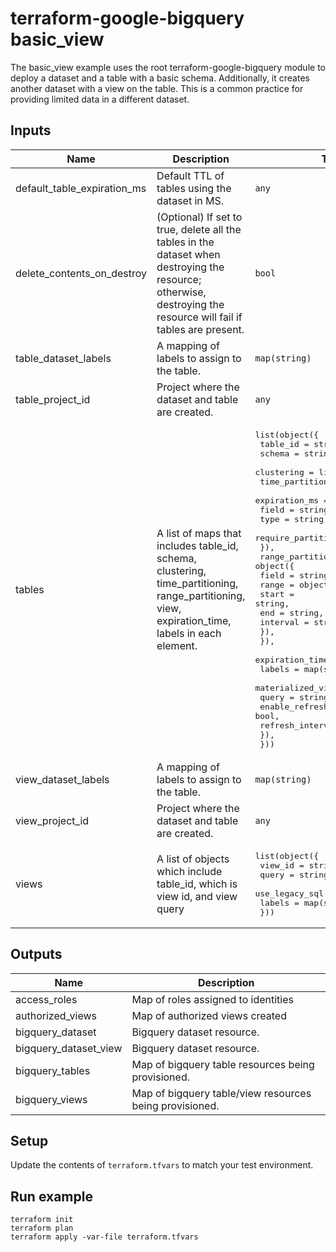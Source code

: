# terraform-google-bigquery basic_view
The basic_view example uses the root terraform-google-bigquery module to deploy a dataset and a table with a basic schema.
Additionally, it creates another dataset with a view on the table.
This is a common practice for providing limited data in a different dataset.

<!-- BEGINNING OF PRE-COMMIT-TERRAFORM DOCS HOOK -->
## Inputs

| Name | Description | Type | Default | Required |
|------|-------------|------|---------|:--------:|
| default\_table\_expiration\_ms | Default TTL of tables using the dataset in MS. | `any` | `null` | no |
| delete\_contents\_on\_destroy | (Optional) If set to true, delete all the tables in the dataset when destroying the resource; otherwise, destroying the resource will fail if tables are present. | `bool` | `null` | no |
| table\_dataset\_labels | A mapping of labels to assign to the table. | `map(string)` | n/a | yes |
| table\_project\_id | Project where the dataset and table are created. | `any` | n/a | yes |
| tables | A list of maps that includes table\_id, schema, clustering, time\_partitioning, range\_partitioning, view, expiration\_time, labels in each element. | <pre>list(object({<br>    table_id   = string,<br>    schema     = string,<br>    clustering = list(string),<br>    time_partitioning = object({<br>      expiration_ms            = string,<br>      field                    = string,<br>      type                     = string,<br>      require_partition_filter = bool,<br>    }),<br>    range_partitioning = object({<br>      field = string,<br>      range = object({<br>        start    = string,<br>        end      = string,<br>        interval = string,<br>      }),<br>    }),<br>    expiration_time = string,<br>    labels          = map(string),<br>    materialized_view = object({<br>      query               = string,<br>      enable_refresh      = bool,<br>      refresh_interval_ms = string,<br>    }),<br>  }))</pre> | `[]` | no |
| view\_dataset\_labels | A mapping of labels to assign to the table. | `map(string)` | n/a | yes |
| view\_project\_id | Project where the dataset and table are created. | `any` | n/a | yes |
| views | A list of objects which include table\_id, which is view id, and view query | <pre>list(object({<br>    view_id        = string,<br>    query          = string,<br>    use_legacy_sql = bool,<br>    labels         = map(string),<br>  }))</pre> | `[]` | no |

## Outputs

| Name | Description |
|------|-------------|
| access\_roles | Map of roles assigned to identities |
| authorized\_views | Map of authorized views created |
| bigquery\_dataset | Bigquery dataset resource. |
| bigquery\_dataset\_view | Bigquery dataset resource. |
| bigquery\_tables | Map of bigquery table resources being provisioned. |
| bigquery\_views | Map of bigquery table/view resources being provisioned. |

<!-- END OF PRE-COMMIT-TERRAFORM DOCS HOOK -->

## Setup
Update the contents of `terraform.tfvars` to match your test environment.

## Run example
```
terraform init
terraform plan
terraform apply -var-file terraform.tfvars
```
